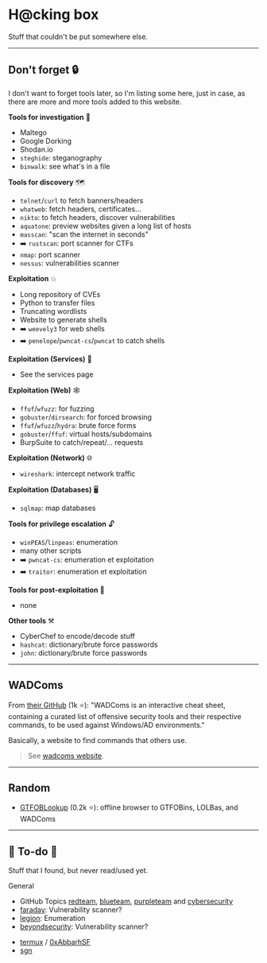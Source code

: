 # H@cking box

Stuff that couldn't be put somewhere else.

<hr class="sep-both">

## Don't forget 🔒

I don't want to forget tools later, so I'm listing some here, just in case, as there are more and more tools added to this website.

<div class="row row-cols-md-2 mt-4"><div>

**Tools for investigation** 🔎

* Maltego
* Google Dorking
* Shodan.io
* `steghide`: steganography
* `binwalk`: see what's in a file

**Tools for discovery** 🗺️

* `telnet`/`curl` to fetch banners/headers
* `whatweb`: fetch headers, certificates...
* `nikto`: to fetch headers, discover vulnerabilities
* `aquatone`: preview websites given a long list of hosts
* `masscan`: "scan the internet in seconds"
*  ➡️ `rustscan`: port scanner for CTFs
* `nmap`: port scanner
* `nessus`: vulnerabilities scanner

**Exploitation** 💥

* Long repository of CVEs
* Python to transfer files
* Truncating wordlists
* Website to generate shells
* ➡️ `weevely3` for web shells
* ➡️ `penelope`/`pwncat-cs`/`pwncat` to catch shells

**Exploitation (Services)** 🧟️

* See the services page
</div><div>

**Exploitation (Web)** 🕸️

* `ffuf`/`wfuzz`: for fuzzing
* `gobuster`/`dirsearch`: for forced browsing
* `ffuf`/`wfuzz`/`hydra`: brute force forms
* `gobuster`/`ffuf`: virtual hosts/subdomains
* BurpSuite to catch/repeat/... requests

**Exploitation (Network)** 🌐

* `wireshark`: intercept network traffic

**Exploitation (Databases)** 🖥️

* `sqlmap`: map databases

**Tools for privilege escalation** 🔓

* `winPEAS`/`linpeas`: enumeration
* many other scripts
* ➡️ `pwncat-cs`: enumeration et exploitation
* ➡️ `traitor`: enumeration et exploitation

**Tools for post-exploitation** 🧹

* none

**Other tools** ⚒️

* CyberChef to encode/decode stuff
* `hashcat`: dictionary/brute force passwords
* `john`: dictionary/brute force passwords
</div></div>

<hr class="sep-both">

## WADComs

<div class="row row-cols-md-2"><div>

From [their GitHub](https://github.com/WADComs/WADComs.github.io) (1k ⭐): "WADComs is an interactive cheat sheet, containing a curated list of offensive security tools and their respective commands, to be used against Windows/AD environments."

</div><div>

Basically, a website to find commands that others use.

> See [wadcoms website](https://wadcoms.github.io/).
</div></div>

<hr class="sep-both">

## Random

<div class="row row-cols-md-2 mt-4"><div>

* [GTFOBLookup](https://github.com/nccgroup/GTFOBLookup) (0.2k ⭐): offline browser to GTFOBins, LOLBas, and WADComs
</div><div>
</div></div>

<hr class="sep-both">

## 👻 To-do 👻

Stuff that I found, but never read/used yet.

<div class="row row-cols-md-2"><div>

General

* GitHub Topics [redteam](https://github.com/topics/redteam), [blueteam](https://github.com/topics/blueteam), [purpleteam](https://github.com/topics/purpleteam) and [cybersecurity](https://github.com/topics/cybersecurity)
* [faraday](https://github.com/infobyte/faraday): Vulnerability scanner?
* [legion](https://github.com/carlospolop/legion): Enumeration
* [beyondsecurity](https://www.beyondsecurity.com/): Vulnerability scanner?
</div><div>

* [termux](https://github.com/topics/termux-hacking) / [0xAbbarhSF](https://github.com/0xAbbarhSF/Termux-Nation-2022-Alpha)
* [sgn](https://github.com/EgeBalci/sgn)
</div></div>